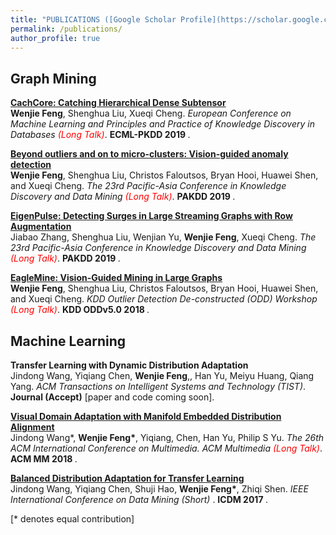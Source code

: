 ```yaml
---
title: "PUBLICATIONS ([Google Scholar Profile](https://scholar.google.com/citations?user=EV1kntYAAAAJ&hl=en))"
permalink: /publications/
author_profile: true
---
```



## Graph Mining

<b>[CachCore: Catching Hierarchical Dense Subtensor](https://wenchieh.github.io/publication/CATCHCORE)</b> <br>
<b>Wenjie Feng</b>, Shenghua Liu, Xueqi Cheng.
<i>European Conference on Machine Learning and Principles and Practice of Knowledge Discovery in Databases <span style="color:red">(Long Talk)</span></i>. <b> ECML-PKDD 2019 </b>.

<b>[Beyond outliers and on to micro-clusters: Vision-guided anomaly detection](https://wenchieh.github.io/publication/EAGLEMINE)</b> <br>
<b>Wenjie Feng</b>, Shenghua Liu, Christos Faloutsos, Bryan Hooi, Huawei Shen, and Xueqi Cheng.
<i>The 23rd Pacific-Asia Conference in Knowledge Discovery and Data Mining <span style="color:red">(Long Talk)</span></i>. <b> PAKDD 2019 </b>.

<b>[EigenPulse: Detecting Surges in Large Streaming Graphs with Row Augmentation](https://wenchieh.github.io/publication/EIGENPULSE)</b> <br>
Jiabao Zhang, Shenghua Liu, Wenjian Yu, <b>Wenjie Feng</b>, Xueqi Cheng.
<i>The 23rd Pacific-Asia Conference in Knowledge Discovery and Data Mining <span style="color:red">(Long Talk)</span></i>. <b> PAKDD 2019 </b>.

<b>[EagleMine: Vision-Guided Mining in Large Graphs](https://wenchieh.github.io/publication/EAGLEMINE_ODD.html)</b> <br>
<b>Wenjie Feng</b>, Shenghua Liu, Christos Faloutsos, Bryan Hooi, Huawei Shen, and Xueqi Cheng.
<i>KDD Outlier Detection De-constructed (ODD) Workshop <span style="color:red">(Long Talk)</span></i>. <b> KDD ODDv5.0 2018 </b>.


## Machine Learning

<b>Transfer Learning with Dynamic Distribution Adaptation</b> <br>
Jindong Wang, Yiqiang Chen, <b>Wenjie Feng</b>,, Han Yu, Meiyu Huang, Qiang Yang.
<i> ACM Transactions on Intelligent Systems and Technology (TIST)</span></i>. <b> Journal (Accept)</b> [paper and code coming soon].

<b>[Visual Domain Adaptation with Manifold Embedded Distribution Alignment](https://wenchieh.github.io/publication/MEDA)</b> <br>
Jindong Wang\*, <b>Wenjie Feng\*</b>, Yiqiang, Chen, Han Yu, Philip S Yu.
<i> The 26th ACM International Conference on Multimedia. ACM Multimedia <span style="color:red">(Long Talk)</span></i>. <b> ACM MM 2018 </b>.


<b>[Balanced Distribution Adaptation for Transfer Learning](https://wenchieh.github.io/publication/BDA)</b> <br>
Jindong Wang, Yiqiang Chen, Shuji Hao, <b>Wenjie Feng\*</b>, Zhiqi Shen.
<i>IEEE International Conference on Data Mining (Short) </i>. <b> ICDM 2017 </b>.


[\* denotes equal contribution]
